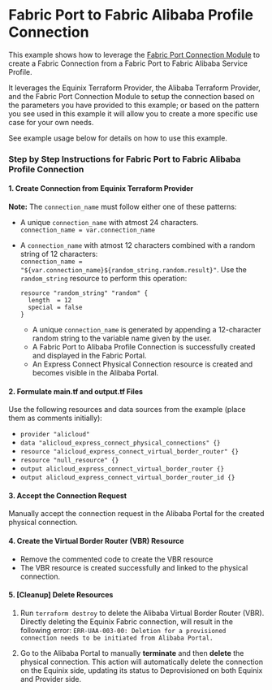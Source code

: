 # Fabric Port to Fabric Alibaba Profile Connection

This example shows how to leverage the [Fabric Port Connection Module](https://registry.terraform.io/modules/equinix/fabric/equinix/latest/submodules/port-connection)
to create a Fabric Connection from a Fabric Port to Fabric Alibaba Service Profile.

It leverages the Equinix Terraform Provider, the Alibaba Terraform Provider, and the Fabric Port Connection
Module to setup the connection based on the parameters you have provided to this example; or based on the pattern
you see used in this example it will allow you to create a more specific use case for your own needs.

See example usage below for details on how to use this example.
### Step by Step Instructions for Fabric Port to Fabric Alibaba Profile Connection

#### 1. Create Connection from Equinix Terraform Provider

**Note:** The `connection_name` must follow either one of these patterns:

* A unique `connection_name` with atmost 24 characters.  
`connection_name = var.connection_name`  


* A `connection_name` with atmost 12 characters combined with a random string of 12 characters:  
  `connection_name = "${var.connection_name}${random_string.random.result}"`. 
  Use the `random_string` resource to perform this operation:
  ```hcl
  resource "random_string" "random" {
    length  = 12
    special = false
  }
  ```
  * A unique `connection_name` is generated by appending a 12-character random string to the variable name given by the user.
  * A Fabric Port to Alibaba Profile Connection is successfully created and displayed in the Fabric Portal.
  * An Express Connect Physical Connection resource is created and becomes visible in the Alibaba Portal.
  

#### 2. Formulate main.tf and output.tf Files
Use the following resources and data sources from the example (place them as comments initially):

* `provider "alicloud"`  
* `data "alicloud_express_connect_physical_connections" {}`  
* `resource "alicloud_express_connect_virtual_border_router" {}`
* `resource "null_resource" {}`  
* `output alicloud_express_connect_virtual_border_router {}` 
* `output alicloud_express_connect_virtual_border_router_id {}`

#### 3. Accept the Connection Request
Manually accept the connection request in the Alibaba Portal for the created physical connection.

#### 4. Create the Virtual Border Router (VBR) Resource
* Remove the commented code to create the VBR resource
* The VBR resource is created successfully and linked to the physical connection.

#### 5. [Cleanup] Delete Resources
1. Run `terraform destroy` to delete the Alibaba Virtual Border Router (VBR).  
Directly deleting the Equinix Fabric connection, will result in the following error: `ERR-UAA-003-00: Deletion for a provisioned connection needs to be initiated from Alibaba Portal.`  


2. Go to the Alibaba Portal to manually **terminate** and then **delete** the physical connection. This action will automatically delete the connection on the Equinix side, updating its status to Deprovisioned on both Equinix and Provider side.

<!-- BEGIN_TF_DOCS -->

<!-- END_TF_DOCS -->
